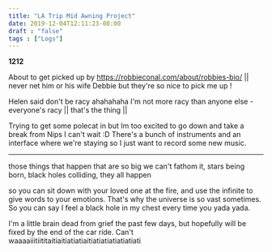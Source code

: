 ```yaml
---
title: "LA Trip Mid Awning Project"
date: 2019-12-04T12:11:23-08:00
draft : "false"
tags : ["Logs"]
---
```



**1212**

About to get picked up by https://robbieconal.com/about/robbies-bio/  ||
never net him or his wife Debbie but they're so nice to pick me up !

Helen said don't be racy ahahahaha I'm not more racy than anyone else - everyone's racy || that's the thing ||

Trying to get some polecat in but Im too excited to go down and take a break from Nips I can't wait :D
There's a bunch of instruments and an interface where we're staying so I just want to record some new music.
___

those things that happen that are so big we can't fathom it,
stars being born, black holes colliding, they all happen

so you can sit down with your loved one at the fire, and use the infinite to give words to your emotions. That's why the universe is so vast sometimes. So you can say I feel a black hole in my chest every time you yada yada.

I'm a little brain dead from grief the past few days, but hopefully will be fixed by the end of the car ride. Can't waaaaiiitiititaitiaitiatiatiaitiatiatiatiatiatiati
